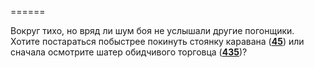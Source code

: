 ======

Вокруг тихо, но вряд ли шум боя не услышали другие погонщики. Хотите постараться побыстрее покинуть стоянку каравана ([**45**](#n_45)) или сначала осмотрите шатер обидчивого торговца ([**435**](#n_435))?

